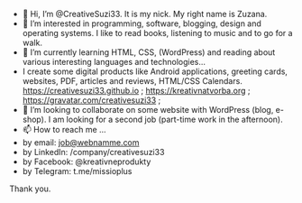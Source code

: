 - 👋 Hi, I’m @CreativeSuzi33. It is my nick. My right name is Zuzana.
- 👀 I’m interested in programming, software, blogging, design and operating systems. I like to read books, listening to music and to go for a walk.
- 🌱 I’m currently learning HTML, CSS, (WordPress) and reading about various interesting languages and technologies...
- I create some digital products like Android applications, greeting cards, websites, PDF, articles and reviews, HTML/CSS Calendars.
https://creativesuzi33.github.io ;
https://kreativnatvorba.org ;
https://gravatar.com/creativesuzi33 ;
- 💞️ I’m looking to collaborate on some website with WordPress (blog, e-shop). I am looking for a second job (part-time work in the afternoon).
- 📫 How to reach me ... 
- by email: job@webnamme.com
- by LinkedIn: /company/creativesuzi33
- by Facebook: @kreativneprodukty
- by Telegram: t.me/missioplus


<!---
CreativeSuzi33/CreativeSuzi33 is a ✨ special ✨ repository because its `README.md` (this file) appears on your GitHub profile.
You can click the Preview link to take a look at your changes.
--->
Thank you.
